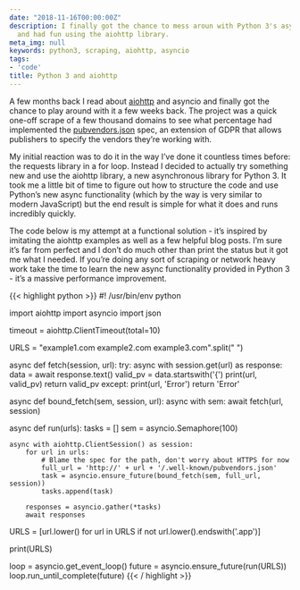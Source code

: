 ```yaml
---
date: "2018-11-16T00:00:00Z"
description: I finally got the chance to mess aroun with Python 3's async functionality
  and had fun using the aiohttp library.
meta_img: null
keywords: python3, scraping, aiohttp, asyncio
tags:
- 'code'
title: Python 3 and aiohttp
---
```


A few months back I read about [aiohttp](https://aiohttp.readthedocs.io/en/stable/) and asyncio and finally got the chance to play around with it a few weeks back. The project was a quick one-off scrape of a few thousand domains to see what percentage had implemented the [pubvendors.json](https://github.com/InteractiveAdvertisingBureau/GDPR-Transparency-and-Consent-Framework/blob/master/pubvendors.json%20v1.0%20Draft%20for%20Public%20Comment.md) spec, an extension of GDPR that allows publishers to specify the vendors they’re working with.

My initial reaction was to do it in the way I’ve done it countless times before: the requests library in a for loop. Instead I decided to actually try something new and use the aiohttp library, a new asynchronous library for Python 3. It took me a little bit of time to figure out how to structure the code and use Python’s new async functionality (which by the way is very similar to modern JavaScript) but the end result is simple for what it does and runs incredibly quickly.

The code below is my attempt at a functional solution - it’s inspired by imitating the aiohttp examples as well as a few helpful blog posts. I’m sure it’s far from perfect and I don’t do much other than print the status but it got me what I needed. If you’re doing any sort of scraping or network heavy work take the time to learn the new async functionality provided in Python 3 - it’s a massive performance improvement.

{{< highlight python >}}
#! /usr/bin/env python

import aiohttp
import asyncio
import json

timeout = aiohttp.ClientTimeout(total=10)

URLS = "example1.com example2.com example3.com".split(" ")

async def fetch(session, url):
    try:
        async with session.get(url) as response:
            data = await response.text()
            valid_pv = data.startswith('{')
            print(url, valid_pv)
            return valid_pv
    except:
        print(url, 'Error')
        return 'Error'

async def bound_fetch(sem, session, url):
    async with sem:
        await fetch(url, session)

async def run(urls):
    tasks = []
    sem = asyncio.Semaphore(100)

    async with aiohttp.ClientSession() as session:
        for url in urls:
            # Blame the spec for the path, don't worry about HTTPS for now
            full_url = 'http://' + url + '/.well-known/pubvendors.json'
            task = asyncio.ensure_future(bound_fetch(sem, full_url, session))
            tasks.append(task)

        responses = asyncio.gather(*tasks)
        await responses

URLS = [url.lower() for url in URLS if not url.lower().endswith('.app')]

print(URLS)

loop = asyncio.get_event_loop()
future = asyncio.ensure_future(run(URLS))
loop.run_until_complete(future)
{{< / highlight >}}
